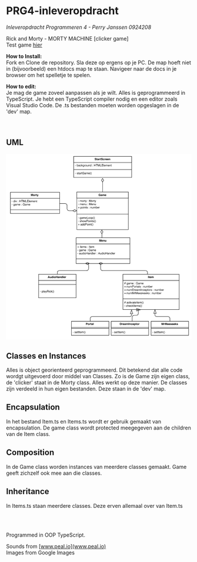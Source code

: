 # PRG4-inleveropdracht
*Inleveropdracht Programmeren 4 - Perry Janssen 0924208*

Rick and Morty - MORTY MACHINE [clicker game]<br>
Test game [hier](https://perrydrums.github.io/PRG4-inleveropdracht/)


**How to Install:**<br>
Fork en Clone de repository. Sla deze op ergens op je PC.
De map hoeft niet in (bijvoorbeeld) een htdocs map te staan.
Navigeer naar de docs in je browser om het spelletje te spelen.


**How to edit:**<br>
Je mag de game zoveel aanpassen als je wilt. Alles is geprogrammeerd in TypeScript. Je hebt een TypeScript compiler nodig en een editor zoals Visual Studio Code. De .ts bestanden moeten worden opgeslagen in de 'dev' map.
<br><br><br>


## UML
![UML](UML.png "UML Diagram")

## Classes en Instances
Alles is object georienteerd geprogrammeerd. Dit betekend dat alle code wordgt uitgevoerd door middel van Classes. Zo is de Game zijn eigen class, de 'clicker' staat in de Morty class. Alles werkt op deze manier. De classes zijn verdeeld in hun eigen bestanden. Deze staan in de 'dev' map.

## Encapsulation
In het bestand Item.ts en Items.ts wordt er gebruik gemaakt van encapsulation. De game class wordt protected meegegeven aan de children van de Item class. 

## Composition
In de Game class worden instances van meerdere classes gemaakt. Game geeft zichzelf ook mee aan die classes.

## Inheritance
In Items.ts staan meerdere classes. Deze erven allemaal over van Item.ts

<br><br>

Programmed in OOP TypeScript.

Sounds from [www.peal.io](www.peal.io)<br>
Images from Google Images

